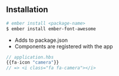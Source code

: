 ##  Installation

```bash
# ember install <package-name>
$ ember install ember-font-awesome
```

* Adds to package.json
* Components are registered with the app

```javascript
// application.hbs
{{fa-icon "camera"}}
// => <i class="fa fa-camera"></i>
```
